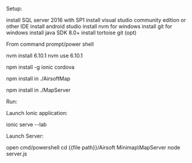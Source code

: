 Setup:

install SQL server 2016 with SP1
install visual studio community edition or other IDE
install android studio
install nvm for windows
install git for windows
install java SDK 8.0+
install tortoise git (opt)

From command prompt/power shell

nvm install 6.10.1
nvm use 6.10.1

npm install -g ionic cordova

npm install in ./AirsoftMap

npm install in ./MapServer

Run:

Launch Ionic application:

ionic serve --lab

Launch Server:

open cmd/powershell
cd {{file path}}/Airsoft Minimap\MapServer
node server.js